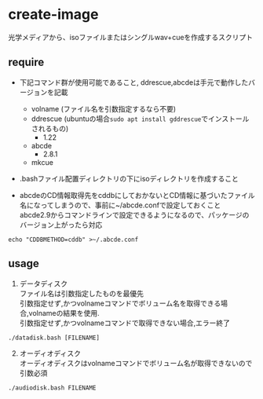 # create-image
光学メディアから、isoファイルまたはシングルwav+cueを作成するスクリプト

## require
- 下記コマンド群が使用可能であること, ddrescue,abcdeは手元で動作したバージョンを記載
  - volname (ファイル名を引数指定するなら不要)
  - ddrescue (ubuntuの場合`sudo apt install gddrescue`でインストールされるもの)
    - 1.22
  - abcde
    - 2.8.1
  - mkcue

- .bashファイル配置ディレクトリの下にisoディレクトリを作成すること  

- abcdeのCD情報取得先をcddbにしておかないとCD情報に基づいたファイル名になってしまうので、事前に~/abcde.confで設定しておくこと  
abcde2.9からコマンドラインで設定できるようになるので、パッケージのバージョン上がったら対応
```
echo "CDDBMETHOD=cddb" >~/.abcde.conf
```
## usage
1. データディスク  
ファイル名は引数指定したものを最優先  
引数指定せず,かつvolnameコマンドでボリューム名を取得できる場合,volnameの結果を使用.  
引数指定せず,かつvolnameコマンドで取得できない場合,エラー終了
```
./datadisk.bash [FILENAME]
```
2. オーディオディスク  
オーディオディスクはvolnameコマンドでボリューム名が取得できないので引数必須  
```
./audiodisk.bash FILENAME
```

